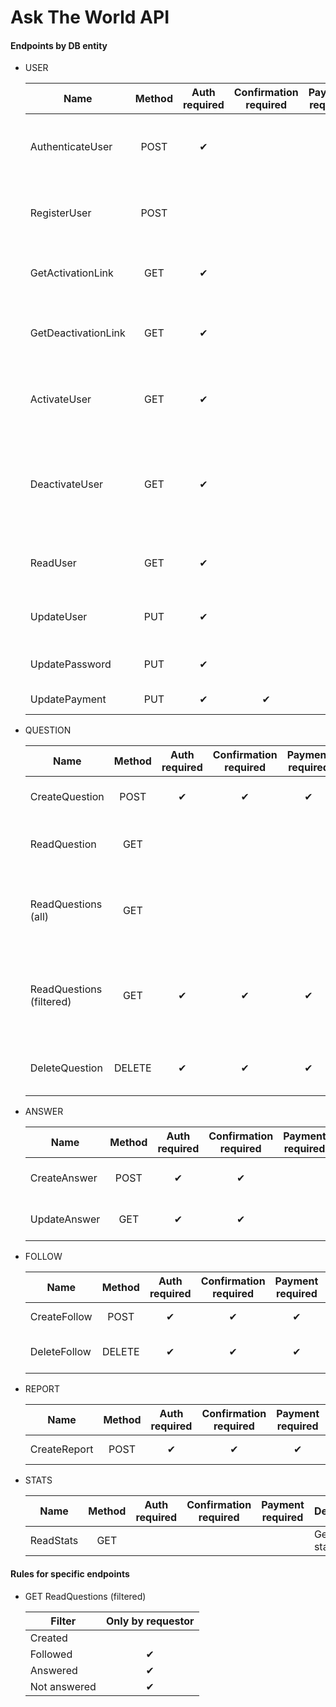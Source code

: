 # Ask The World API

#### Endpoints by DB entity

- USER

    | Name | Method | Auth required | Confirmation required | Payment required | Description |
    |------|:------:|:-------------:|:---------------------:|:----------------:|-------------|
    | AuthenticateUser | POST | ✔ ||| Authenticates user by JWT or username and password |
    | RegisterUser | POST |||| Creates new user with unique email and username |
    | GetActivationLink | GET | ✔ ||| Sends email confirmation link to user's mailbox |
    | GetDeactivationLink | GET | ✔ ||| Sends account deactivation link to user's mailbox |
    | ActivateUser | GET | ✔ ||| Called by clicking an activation link, confirms user's email |
    | DeactivateUser | GET | ✔ ||| Called by clicking deactivation link, removes user as well as his questions and answers  |
    | ReadUser | GET | ✔ ||| Gets user's object excluding password |
    | UpdateUser | PUT | ✔ ||| Updates user's personal details |
    | UpdatePassword | PUT | ✔ ||| Updates user's password |
    | UpdatePayment | PUT | ✔ | ✔ || Stores payment info |

- QUESTION

    | Name | Method | Auth required | Confirmation required | Payment required | Description |
    |------|:------:|:-------------:|:---------------------:|:----------------:|-------------|
    | CreateQuestion | POST | ✔ | ✔ | ✔ | Creates new question |
    | ReadQuestion | GET |||| Gets a single question object |
    | ReadQuestions (all) | GET |||| Gets limited number of questions from list of all questions |
    | ReadQuestions (filtered) | GET | ✔ | ✔ | ✔ | Gets limited number of questions from filtered list of questions |
    | DeleteQuestion | DELETE | ✔ | ✔ | ✔ | Deletes question and its answers |

- ANSWER

    | Name | Method | Auth required | Confirmation required | Payment required | Description |
    |------|:------:|:-------------:|:---------------------:|:----------------:|-------------|
    | CreateAnswer | POST | ✔ | ✔ || Creates new answer |
    | UpdateAnswer | GET | ✔ | ✔ || Updates existing answer |

- FOLLOW

    | Name | Method | Auth required | Confirmation required | Payment required | Description |
    |------|:------:|:-------------:|:---------------------:|:----------------:|-------------|
    | CreateFollow | POST | ✔ | ✔ | ✔ | Creates new follow |
    | DeleteFollow | DELETE | ✔ | ✔ | ✔ | Deletes existing follow |

- REPORT

    | Name | Method | Auth required | Confirmation required | Payment required | Description |
    |------|:------:|:-------------:|:---------------------:|:----------------:|-------------|
    | CreateReport | POST | ✔ | ✔ | ✔ | Creates new report |

- STATS

    | Name | Method | Auth required | Confirmation required | Payment required | Description |
    |------|:------:|:-------------:|:---------------------:|:----------------:|-------------|
    | ReadStats | GET |||| Gets overall statistics |

#### Rules for specific endpoints

- GET ReadQuestions (filtered)

    | Filter | Only by requestor |
    |--------|:------:|
    | Created ||
    | Followed | ✔ |
    | Answered | ✔ |
    | Not answered | ✔ |
